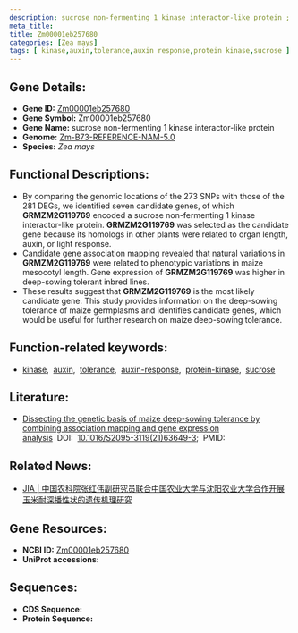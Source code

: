 ```yaml
---
description: sucrose non-fermenting 1 kinase interactor-like protein ; Zm00001eb257680 ; Zea mays
meta_title:
title: Zm00001eb257680
categories: [Zea mays]
tags: [ kinase,auxin,tolerance,auxin response,protein kinase,sucrose ]
---
```


## Gene Details:
- **Gene ID:**	[Zm00001eb257680](https://www.maizegdb.org/gene_center/gene/Zm00001eb257680)
- **Gene Symbol:** Zm00001eb257680
- **Gene Name:** sucrose non-fermenting 1 kinase interactor-like protein
- **Genome:** [Zm-B73-REFERENCE-NAM-5.0](https://www.maizegdb.org/genome/assembly/Zm-B73-REFERENCE-NAM-5.0)
- **Species:** *Zea mays*

## Functional Descriptions:
   - By comparing the genomic locations of the 273 SNPs with those of the 281 DEGs, we identified seven candidate genes, of which **GRMZM2G119769** encoded a sucrose non-fermenting 1 kinase interactor-like protein. **GRMZM2G119769** was selected as the candidate gene because its homologs in other plants were related to organ length, auxin, or light response.
   - Candidate gene association mapping revealed that natural variations in **GRMZM2G119769** were related to phenotypic variations in maize mesocotyl length. Gene expression of **GRMZM2G119769** was higher in deep-sowing tolerant inbred lines.
   - These results suggest that **GRMZM2G119769** is the most likely candidate gene. This study provides information on the deep-sowing tolerance of maize germplasms and identifies candidate genes, which would be useful for further research on maize deep-sowing tolerance.

## Function-related keywords:
- [kinase](/tags/kinase/),&nbsp;&nbsp;[auxin](/tags/auxin/),&nbsp;&nbsp;[tolerance](/tags/tolerance/),&nbsp;&nbsp;[auxin-response](/tags/auxin-response/),&nbsp;&nbsp;[protein-kinase](/tags/protein-kinase/),&nbsp;&nbsp;[sucrose](/tags/sucrose/)

## Literature:
   - [Dissecting the genetic basis of maize deep-sowing tolerance by combining association mapping and gene expression analysis]( https://www.sciencedirect.com/science/article/pii/S2095311921636493)&nbsp;&nbsp;DOI:&nbsp;&nbsp;[10.1016/S2095-3119(21)63649-3](https://www.sciencedirect.com/science/article/pii/S2095311921636493);&nbsp;&nbsp;PMID:&nbsp;&nbsp;[](https://pubmed.ncbi.nlm.nih.gov//)

## Related News:
   - [JIA | 中国农科院张红伟副研究员联合中国农业大学与沈阳农业大学合作开展玉米耐深播性状的遗传机理研究](https://mp.weixin.qq.com/s?__biz=Mzg3MDEwNDEyMg==&mid=2247528135&idx=5&sn=cbf69655122e64ec6844fc9cf2a6cc25&chksm=ce90c392f9e74a84b1c4e993f2253768f91bd7852daec1c7805ae5be5626fa398a8c68a09f54&scene=27#wechat_redirect)

## Gene Resources:
- **NCBI ID:** [Zm00001eb257680](https://www.ncbi.nlm.nih.gov/gene/?term=Zm00001eb257680)
- **UniProt accessions:** [](https://www.uniprot.org/uniprotkb//entry)



## Sequences:
- **CDS Sequence:**
- **Protein Sequence:**
